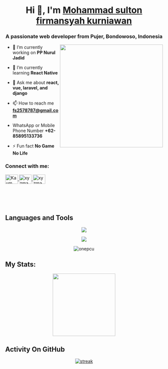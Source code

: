 <h1 align="center">Hi 👋, I'm <a href="https://github.com/onepcu">Mohammad sulton firmansyah kurniawan</a></h1>
<h3 align="center">A passionate web developer from Pujer, Bondowoso, Indonesia</h3>
<img align="right" width="329px" src="https://id.pinterest.com/pin/532902568419182541/">

- 🔭 I’m currently working on **PP Nurul Jadid**

- 🌱 I’m currently learning **React Native**

- 💬 Ask me about **react, vue, laravel, and django**

- 📫 How to reach me **fs2578787@gmail.com**

- WhatsApp or Mobile Phone Number **+62-85895133736**

- ⚡ Fun fact **No Game No Life**


<h3 align="left">Connect with me:</h3>
<p align="left" style="margin-bottom: 50px">
<a href="https://fb.com/Kaum Rebahan" target="blank">
  <img align="center" src="https://raw.githubusercontent.com/rahuldkjain/github-profile-readme-generator/master/src/images/icons/Social/facebook.svg" alt="Kaum Rebahan" height="30" width="40" />
</a>
<a href="https://instagram.com/Kaum Rebahan" target="blank">
  <img align="center" src="https://raw.githubusercontent.com/rahuldkjain/github-profile-readme-generator/master/src/images/icons/Social/instagram.svg" alt="xyzmanz17" height="30" width="40" />
</a>
<a href="https://wa.me/+6285895133736" target="blank">
  <img align="center" src="https://raw.githubusercontent.com/rahuldkjain/github-profile-readme-generator/master/src/images/icons/Social/whatsapp.svg" alt="xyzmanz" height="30" width="40" />
</a>
</p>

&nbsp;

## Languages and Tools
<p align="center"> <a href="https://github.com/onepcu"><img src="https://skillicons.dev/icons?i=vscode,github,mongodb,css,html,js,express,bots,nodejs,laravel,django,bootstrap"></a></p>
<p align="center"> <a href="https://github.com/onepcu"><img src="https://skillicons.dev/icons?i=elixir,tailwind,php,mysql,replit"></a></p>

<p align="center"><img align="center" src="https://github-readme-stats.vercel.app/api/top-langs?username=onepcu&show_icons=true&locale=en&layout=compact&bg_color=151515" alt="onepcu"/></p>

## My Stats:
<p align="center">
<img height="200px" src="https://github-readme-stats.vercel.app/api?username=onepcu&hide_border=true&show_icons=true&count_private=true&theme=gruvbox&bg_color=151515">
</p>

## Activity On GitHub
<p align="center">
  <a href="https://github.com/onepcu">      
<img title="stats" alt="streak" src="https://github-readme-streak-stats.herokuapp.com/?user=onepcu&theme=dark&hide_border=true&stroke=f53b3b"/>
</a> 
</p>

